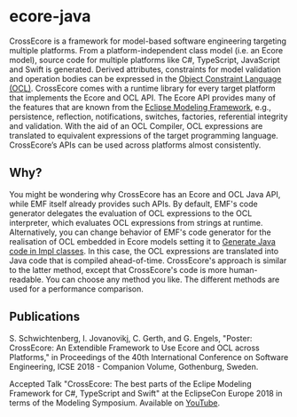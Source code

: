 # ecore-java

CrossEcore is a framework for model-based software engineering targeting multiple platforms.
From a platform-independent class model (i.e. an Ecore model), source code for multiple platforms like C#, TypeScript, JavaScript and Swift is generated.
Derived attributes, constraints for model validation and operation bodies can be expressed in the [Object Constraint Language (OCL)](http://www.omg.org/spec/OCL/About-OCL/).
CrossEcore comes with a runtime library for every target platform that implements the Ecore and OCL API.
The Ecore API provides many of the features that are known from the [Eclipse Modeling Framework](https://www.eclipse.org/modeling/emf/), e.g., persistence, reflection, notifications, switches, factories, referential integrity and validation.
With the aid of an OCL Compiler, OCL expressions are translated to equivalent expressions of the target programming language.
CrossEcore’s APIs can be used across platforms almost consistently.

## Why?
You might be wondering why CrossEcore has an Ecore and OCL Java API, while EMF itself already provides such APIs.
By default, EMF's code generator delegates the evaluation of OCL expressions to the OCL interpreter, which evaluates OCL expressions from strings at runtime. Alternatively, you can change behavior of EMF's code generator for the realisation of OCL embedded in Ecore models setting it to [Generate Java code in Impl classes](http://help.eclipse.org/oxygen/index.jsp?topic=/org.eclipse.ocl.doc/help/CodeGenerationTutorial.html). In this case, the OCL expressions are translated into Java code that is compiled ahead-of-time.
CrossEcore's approach is similar to the latter method, except that CrossEcore's code is more human-readable. You can choose any method you like. The different methods are used for a performance comparison.

## Publications
S. Schwichtenberg, I. Jovanovikj, C. Gerth, and G. Engels, "Poster: CrossEcore: An Extendible Framework to Use Ecore and OCL across Platforms," in Proceedings of the 40th International Conference on Software Engineering, ICSE 2018 - Companion Volume, Gothenburg, Sweden.

Accepted Talk "CrossEcore: The best parts of the Eclipe Modeling Framework for C#, TypeScript and Swift" at the EclipseCon Europe 2018 in terms of the Modeling Symposium. Available on [YouTube](https://www.youtube.com/watch?v=T7-ExsSzSWw).
